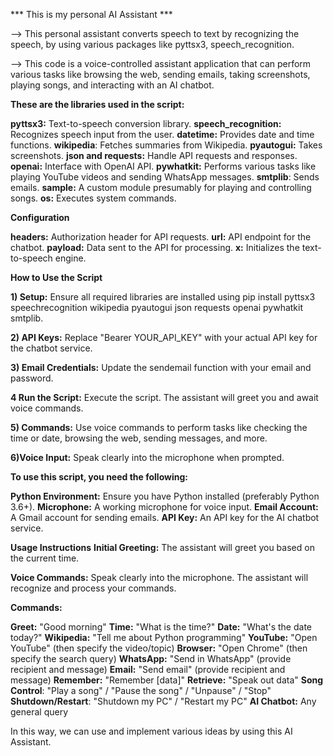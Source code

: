 *** This is my personal AI Assistant ***

--> This personal assistant converts speech to text by recognizing the speech, by using various packages like pyttsx3, speech_recognition.

--> This code is a voice-controlled assistant application that can perform various tasks like browsing the web, sending emails, taking screenshots, playing songs, and interacting with an AI chatbot.

**These are the libraries used in the script:**

**pyttsx3:** Text-to-speech conversion library.
**speech_recognition:** Recognizes speech input from the user.
**datetime:** Provides date and time functions.
**wikipedia**: Fetches summaries from Wikipedia.
**pyautogui:** Takes screenshots.
**json and requests:** Handle API requests and responses.
**openai:** Interface with OpenAI API.
**pywhatkit:** Performs various tasks like playing YouTube videos and sending WhatsApp messages.
**smtplib**: Sends emails.
**sample:** A custom module presumably for playing and controlling songs.
**os:** Executes system commands.


**Configuration**

**headers:** Authorization header for API requests.
**url:** API endpoint for the chatbot.
**payload:** Data sent to the API for processing.
**x:** Initializes the text-to-speech engine.

**How to Use the Script**

**1) Setup:** Ensure all required libraries are installed using pip install pyttsx3 speechrecognition wikipedia pyautogui json requests openai pywhatkit smtplib.

**2) API Keys:** Replace "Bearer YOUR_API_KEY" with your actual API key for the chatbot service.

**3) Email Credentials:** Update the sendemail function with your email and password.

**4 Run the Script:** Execute the script. The assistant will greet you and await voice commands.

**5) Commands:** Use voice commands to perform tasks like checking the time or date, browsing the web, sending messages, and more.

**6)Voice Input:** Speak clearly into the microphone when prompted.



**To use this script, you need the following:**

**Python Environment:** Ensure you have Python installed (preferably Python 3.6+).
**Microphone:** A working microphone for voice input.
**Email Account:** A Gmail account for sending emails.
**API Key:** An API key for the AI chatbot service.

**Usage Instructions**
**Initial Greeting:**
The assistant will greet you based on the current time.

**Voice Commands:**
Speak clearly into the microphone. The assistant will recognize and process your commands.


**Commands:**

**Greet:** "Good morning"
**Time:** "What is the time?"
**Date:** "What's the date today?"
**Wikipedia:** "Tell me about Python programming"
**YouTube:** "Open YouTube" (then specify the video/topic)
**Browser:** "Open Chrome" (then specify the search query)
**WhatsApp:** "Send in WhatsApp" (provide recipient and message)
**Email:** "Send email" (provide recipient and message)
**Remember:** "Remember [data]"
**Retrieve:** "Speak out data"
**Song Control**: "Play a song" / "Pause the song" / "Unpause" / "Stop"
**Shutdown/Restart**: "Shutdown my PC" / "Restart my PC"
**AI Chatbot:** Any general query

In this way, we can use and implement various ideas by using this AI Assistant.
